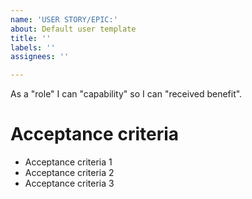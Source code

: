 ```yaml
---
name: 'USER STORY/EPIC:'
about: Default user template
title: ''
labels: ''
assignees: ''

---
```


As a "role" I can "capability" so I can "received benefit".

# Acceptance criteria
- Acceptance criteria 1
- Acceptance criteria 2
- Acceptance criteria 3
